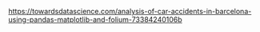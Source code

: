
https://towardsdatascience.com/analysis-of-car-accidents-in-barcelona-using-pandas-matplotlib-and-folium-73384240106b